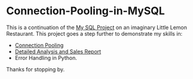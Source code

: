 # Connection-Pooling-in-MySQL

This is a continuation of the [My SQL Project](https://github.com/Data-Dr-hub/MySQL-Project) on an imaginary Little Lemon Restaurant.
This project goes a step further to demonstrate my skills in:
* [Connection Pooling](Connection%20Pooling%20&%20Stored%20Procedures.ipynb)
* [Detailed Analysis and Sales Report](Little%20Lemon%20Analysis%20&%20Sales%20Report.ipynb)
* Error Handling in Python.

Thanks for stopping by.
